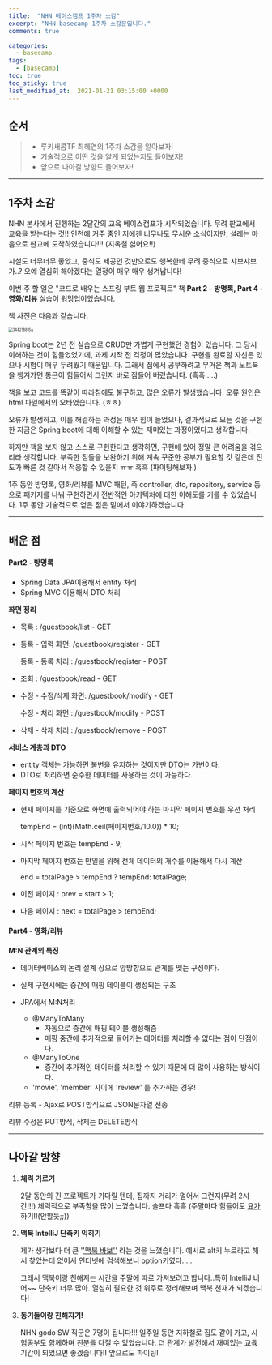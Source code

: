 ```yaml
---
title:  "NHN 베이스캠프 1주차 소감"
excerpt: "NHN basecamp 1주차 소감문입니다."
comments: true

categories:
  - basecamp
tags: 
  - [basecamp]
toc: true
toc_sticky: true
last_modified_at:  2021-01-21 03:15:00 +0000
---
```


## 순서

> - 루키새콤TF 최혜연의 1주차 소감을 알아보자!
> - 기술적으로 어떤 것을 알게 되었는지도 들어보자!
> - 앞으로 나아갈 방향도 들어보자!

---

## 1주차 소감

NHN 본사에서 진행하는 2달간의 교육 베이스캠프가 시작되었습니다. 무려 판교에서 교육을 받는다는 것!! 인천에 거주 중인 저에겐 너무나도 무서운 소식이지만, 설레는 마음으로 판교에 도착하였습니다!!! (지옥철 싫어요!!)

 시설도 너무너무 좋았고, 중식도 제공인 것만으로도 행복한데 무려 중식으로 샤브샤브가..? 오예 열심히 해야겠다는 열정이 매우 매우 생겨납니다! 

이번 주 할 일은 "코드로 배우는 스프링 부트 웹 프로젝트" 책 **Part 2 - 방명록, Part 4 - 영화/리뷰** 실습이 워밍업이었습니다.

책 사진은 다음과 같습니다.

<img src="https://user-images.githubusercontent.com/32683894/105351477-fcd57d00-5c2f-11eb-8ea6-7c778c779c9f.jpg" alt="344218815g" style="zoom:50%;" />



Spring boot는 2년 전 실습으로 CRUD만 가볍게 구현했던 경험이 있습니다. 그 당시 이해하는 것이 힘들었었기에, 과제 시작 전 걱정이 많았습니다. 구현을 완료할 자신은 있으나 시험이 매우 두려웠기 때문입니다. 그래서 집에서 공부하려고 무거운 책과 노트북을 챙겨가면 통근이 힘들어서 그런지 바로 잠들어 버렸습니다. (흑흑.....)

책을 보고 코드를 똑같이 따라침에도 불구하고, 많은 오류가 발생했습니다. 오류 원인은 html 파일에서의 오타였습니다. (ㅎㅎ)

오류가 발생하고, 이를 해결하는 과정은 매우 힘이 들었으나, 결과적으로 모든 것을 구현한 지금은 Spring boot에 대해 이해할 수 있는 재미있는 과정이었다고 생각합니다.

하지만 책을 보지 않고 스스로 구현한다고 생각하면, 구현에 있어 정말 큰 어려움을 겪으리라 생각합니다. 부족한 점들을 보완하기 위해 계속 꾸준한 공부가 필요할 것 같은데 진도가 빠른 것 같아서 적응할 수 있을지 ㅠㅠ 흑흑 (파이팅해보자.)

1주 동안 방명록, 영화/리뷰를 MVC 패턴, 즉 controller, dto, repository, service 등으로 패키지를 나눠 구현하면서 전반적인 아키텍처에 대한 이해도를 기를 수 있었습니다. 1주 동안 기술적으로 얻은 점은 밑에서 이야기하겠습니다.

 

---

## 배운 점

#### Part2 - 방명록

- Spring Data JPA이용해서 entity 처리 
- Spring MVC 이용해서 DTO 처리

**화면  정리**

- 목록 : /guestbook/list - GET 

- 등록 - 입력 화면: /guestbook/register - GET

  등록 - 등록 처리 : /guestbook/register - POST

- 조회 : /guestbook/read - GET

- 수정 - 수정/삭제 화면: /guestbook/modify - GET

  수정 - 처리 화면 :  /guestbook/modify - POST

- 삭제 - 삭제 처리 : /guestbook/remove - POST 

**서비스 계층과 DTO**

- entity 객체는 가능하면 불변을 유지하는 것이지만 DTO는 가변이다.
- DTO로 처리하면 순수한 데이터를 사용하는 것이 가능하다.

**페이지 번호의 계산**

- 현재 페이지를 기준으로 화면에 출력되어야 하는 마지막 페이지 번호를 우선 처리

  tempEnd = (int)(Math.ceil(페이지번호/10.0)) * 10;

- 시작 페이지 번호는 tempEnd - 9;

- 마지막 페이지 번호는 만일을 위해 전체 데이터의 개수를 이용해서 다시 계산

  end = totalPage > tempEnd ? tempEnd: totalPage;

- 이전 페이지 : prev = start > 1;

- 다음 페이지 : next = totalPage > tempEnd;



#### Part4 - 영화/리뷰

**M:N 관계의 특징**

- 데이터베이스의 논리 설계 상으로 양방향으로 관계를 맺는 구성이다. 

- 실제 구현시에는 중간에 매핑 테이블이 생성되는 구조

- JPA에서 M:N처리

  - @ManyToMany
    - 자동으로 중간에 매핑 테이블 생성해줌
    - 매핑 중간에 추가적으로 들어가는 데이터를 처리할 수 없다는 점이 단점이다.
  - @ManyToOne
    - 중간에 추가적인 데이터를 처리할 수 있기 때문에 더 많이 사용하는 방식이다.
  - 'movie', 'member' 사이에 'review' 를 추가하는 경우!
  

리뷰 등록 - Ajax로 POST방식으로 JSON문자열 전송

리뷰 수정은 PUT방식, 삭제는 DELETE방식





---

## 나아갈 방향

1. **체력 기르기**

   2달 동안의 긴 프로젝트가 기다릴 텐데, 집까지 거리가 멀어서 그런지(무려 2시간!!!) 체력적으로 부족함을 많이 느꼈습니다. 슬프다 흑흑 (주말마다 힘들어도 <u>요가</u>하기!!(안할듓;;))

2. **맥북 IntelliJ 단축키 익히기**

   제가 생각보다 더 큰 '<u>'맥북 바보''</u> 라는 것을 느꼈습니다. 예시로 alt키 누르라고 해서 찾았는데 없어서 인터넷에 검색해보니 option키였다.....

   그래서 맥북이랑 친해지는 시간을 주말에 따로 가져보려고 합니다..특히 IntelliJ 너어~~ 단축키 너무 많아..열심히 필요한 것 위주로 정리해보며 맥북 천재가 되겠습니다!

3. **동기들이랑 친해지기!**

   NHN godo SW 직군은 7명이 됩니다!!! 일주일 동안 지하철로 집도 같이 가고, 시험공부도 함께하며 친분을 다질 수 있었습니다. 더 관계가 발전해서 재미있는 교육 기간이 되었으면 좋겠습니다!! 앞으로도 파이팅!
















